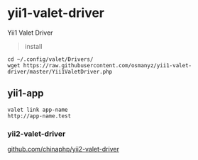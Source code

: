 # yii1-valet-driver
Yii1 Valet Driver

> install 

```
cd ~/.config/valet/Drivers/
wget https://raw.githubusercontent.com/osmanyz/yii1-valet-driver/master/Yii1ValetDriver.php
```

## yii1-app

```
valet link app-name
http://app-name.test
```

### yii2-valet-driver

[github.com/chinaphp/yii2-valet-driver](https://github.com/chinaphp/yii2-valet-driver)
